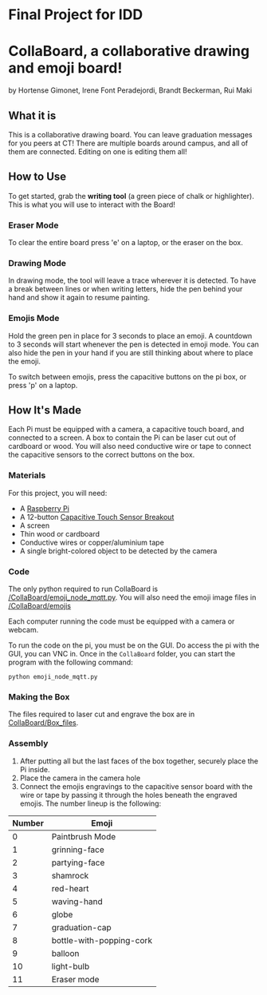 # Final Project for IDD
# CollaBoard, a collaborative drawing and emoji board!
by Hortense Gimonet, Irene Font Peradejordi, Brandt Beckerman, Rui Maki

## What it is

This is a collaborative drawing board. You can leave graduation messages for you peers at CT!
There are multiple boards around campus, and all of them are connected. Editing on one is editing them all!

## How to Use

To get started, grab the **writing tool** (a green piece of chalk or highlighter). 
This is what you will use to interact with the Board! 

### Eraser Mode
To clear the entire board press 'e' on a laptop, or the eraser on the box.

### Drawing Mode
In drawing mode, the tool will leave a trace wherever it is detected. 
To have a break between lines or when writing letters, hide the pen behind your hand and show it again to resume painting.

### Emojis Mode
Hold the green pen in place for 3 seconds to place an emoji. 
A countdown to 3 seconds will start whenever the pen is detected in emoji mode. 
You can also hide the pen in your hand if you are still thinking about where to place the emoji.

To switch between emojis, press the capacitive buttons on the pi box, or press 'p' on a laptop.

## How It's Made

Each Pi must be equipped with a camera, a capacitive touch board, and connected to a screen.
A box to contain the Pi can be laser cut out of cardboard or wood. 
You will also need conductive wire or tape to connect the capacitive sensors to the correct buttons on the box.

### Materials

For this project, you will need:
- A [Raspberry Pi](https://www.adafruit.com/product/)
- A 12-button [Capacitive Touch Sensor Breakout](https://www.adafruit.com/product/4830)
- A screen
- Thin wood or cardboard
- Conductive wires or copper/aluminium tape
- A single bright-colored object to be detected by the camera

### Code
The only python required to run CollaBoard is [/CollaBoard/emoji_node_mqtt.py](). 
You will also need the emoji image files in [/CollaBoard/emojis]()

Each computer running the code must be equipped with a camera or webcam. 

To run the code on the pi, you must be on the GUI. Do access the pi with the GUI, you can VNC in.
Once in the `CollaBoard` folder, you can start the program with the following command:
```
python emoji_node_mqtt.py
```


### Making the Box
The files required to laser cut and engrave the box are in [CollaBoard/Box_files]().

### Assembly
1. After putting all but the last faces of the box together, securely place the Pi inside.
2. Place the camera in the camera hole
3. Connect the emojis engravings to the capacitive sensor board with the wire or tape by passing it through the holes 
   beneath the engraved emojis. The number lineup is the following:

| Number | Emoji |
|--------|-----------|
| 0 | Paintbrush Mode |
| 1 | grinning-face |
| 2 | partying-face |
| 3 | shamrock |
| 4 | red-heart |
| 5 | waving-hand |
| 6 | globe |
| 7 | graduation-cap |
| 8 | bottle-with-popping-cork |
| 9 | balloon |
| 10 | light-bulb |
| 11 | Eraser mode |